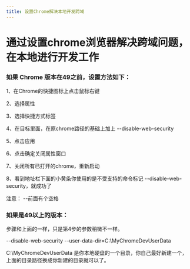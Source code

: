 ```yaml
---
title: 设置Chrome解决本地开发跨域
---
```

# 通过设置chrome浏览器解决跨域问题，在本地进行开发工作
### 如果 Chrome 版本在49之前，设置方法如下：  
1、在Chrome的快捷图标上点击鼠标右键

2、选择属性

3、选择快捷方式标签

4、在目标里面，在原chrome路径的基础上加上 --disable-web-security

5、点击应用

6、点击确定关闭属性窗口

7、关闭所有已打开的chrome，重新启动

8、看到地址栏下面的小黄条你使用的是不受支持的命令标记 --disable-web-security，就成功了

注意： --前面有个空格  
### 如果是49以上的版本：  
步骤和上面的一样，只是第4步的参数稍微不一样。  

--disable-web-security --user-data-dir=C:\MyChromeDevUserData

C:\MyChromeDevUserData 是你本地硬盘的一个目录，你自己最好新建一个，上面的目录路径换成你新建的目录就可以了。  
 

